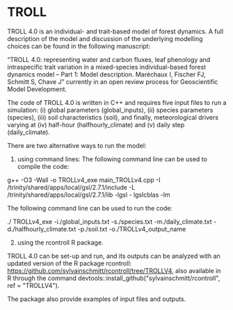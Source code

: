 # TROLL

TROLL 4.0 is an individual- and trait-based model of forest dynamics. A full description of the
model and discussion of the underlying modelling choices can be found in the following
manuscript:

“TROLL 4.0: representing water and carbon fluxes, leaf phenology and intraspecific trait
variation in a mixed-species individual-based forest dynamics model – Part 1: Model
description. Maréchaux I, Fischer FJ, Schmitt S, Chave J”
currently in an open review process for Geoscientific Model Development.

The code of TROLL 4.0 is written in C++ and requires five input files to run a simulation: (i)
global parameters (global_inputs), (ii) species parameters (species), (iii) soil characteristics
(soil), and finally, meteorological drivers varying at (iv) half-hour (halfhourly_climate) and (v)
daily step (daily_climate).

There are two alternative ways to run the model:

1. using command lines:
The following command line can be used to compile the code:

g++ -O3 -Wall -o TROLLv4_exe main_TROLLv4.cpp -I
/trinity/shared/apps/local/gsl/2.7.1/include -L /trinity/shared/apps/local/gsl/2.7.1/lib -lgsl -
lgslcblas -lm

The following command line can be used to run the code:

./ TROLLv4_exe -i./global_inputs.txt -s./species.txt -m./daily_climate.txt -
d./halfhourly_climate.txt -p./soil.txt -o./TROLLv4_output_name

2. using the rcontroll R package.

TROLL 4.0 can be set-up and run, and its outputs can be analyzed with an updated version of
the R package rcontroll: https://github.com/sylvainschmitt/rcontroll/tree/TROLLV4, also
available in R through the command devtools::install_github(&quot;sylvainschmitt/rcontroll&quot;, ref =
&quot;TROLLV4&quot;).

The package also provide examples of input files and outputs.
